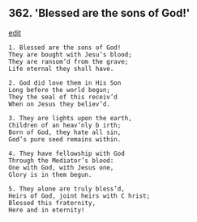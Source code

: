 
## 362.  'Blessed are the sons of God!'
[edit](https://docs.google.com/document/d/1xUOcqggEPq7pOSB88S5KwehBs091ckAm/edit?mode=html)



    1. Blessed are the sons of God!
    They are bought with Jesu’s blood;
    They are ransom’d from the grave;
    Life eternal they shall have.

    2. God did love them in His Son 
    Long before the world begun;
    They the seal of this receiv’d 
    When on Jesus they believ’d.

    3. They are lights upon the earth,
    Children of an heav’nly b irth;
    Born of God, they hate all sin,
    God’s pure seed remains within.

    4. They have fellowship with God 
    Through the Mediator’s blood:
    One with God, with Jesus one,
    Glory is in them begun.

    5. They alone are truly bless’d,
    Heirs of God, joint heirs with C hrist; 
    Blessed this fraternity,
    Here and in eternity!

